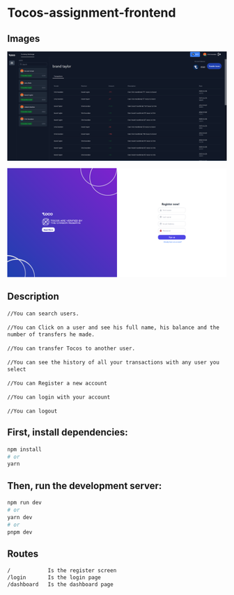 # Tocos-assignment-frontend

## Images
![Screenshot of the Dashboard screen.](/public/snapshot.png)

![Screenshot of the Dashboard screen.](/public/register.png)


## Description

```
//You can search users.

//You can Click on a user and see his full name, his balance and the number of transfers he made.

//You can transfer Tocos to another user.

//You can see the history of all your transactions with any user you select

//You can Register a new account

//You can login with your account

//You can logout
```
## First, install dependencies:

```bash
npm install
# or
yarn 
```
## Then, run the development server:

```bash
npm run dev
# or
yarn dev
# or
pnpm dev
```
## Routes
```
/            Is the register screen
/login       Is the login page
/dashboard   Is the dashboard page

```
